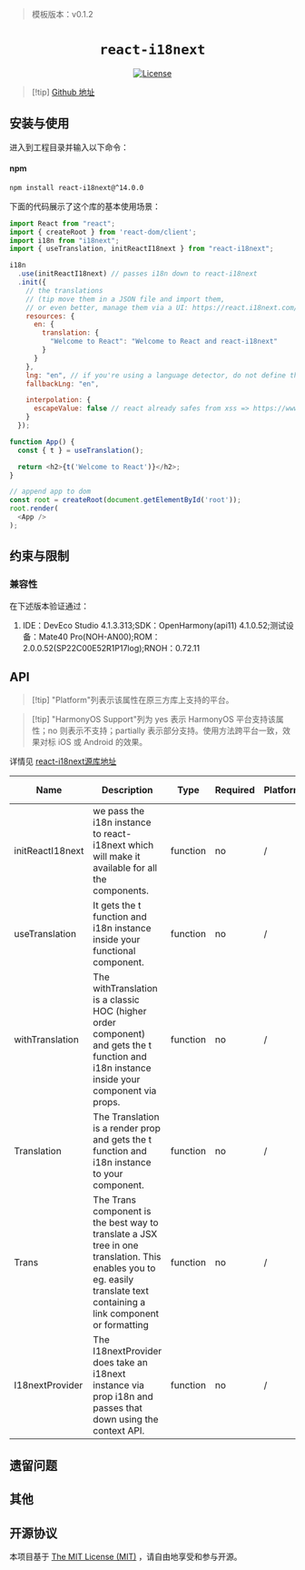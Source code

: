 > 模板版本：v0.1.2

<p align="center">
  <h1 align="center"> <code>react-i18next</code> </h1>
</p>
<p align="center">
    <a href="https://github.com/i18next/react-i18next/blob/master/LICENSE">
        <img src="https://img.shields.io/badge/license-MIT-green.svg" alt="License" />
    </a>
</p>

>[!tip] [Github 地址](https://github.com/i18next/react-i18next)


## 安装与使用

进入到工程目录并输入以下命令：

<!-- tabs:start -->

#### **npm**

```bash
npm install react-i18next@^14.0.0
```

<!-- tabs:end -->

下面的代码展示了这个库的基本使用场景：

```js
import React from "react";
import { createRoot } from 'react-dom/client';
import i18n from "i18next";
import { useTranslation, initReactI18next } from "react-i18next";

i18n
  .use(initReactI18next) // passes i18n down to react-i18next
  .init({
    // the translations
    // (tip move them in a JSON file and import them,
    // or even better, manage them via a UI: https://react.i18next.com/guides/multiple-translation-files#manage-your-translations-with-a-management-gui)
    resources: {
      en: {
        translation: {
          "Welcome to React": "Welcome to React and react-i18next"
        }
      }
    },
    lng: "en", // if you're using a language detector, do not define the lng option
    fallbackLng: "en",

    interpolation: {
      escapeValue: false // react already safes from xss => https://www.i18next.com/translation-function/interpolation#unescape
    }
  });

function App() {
  const { t } = useTranslation();

  return <h2>{t('Welcome to React')}</h2>;
}

// append app to dom
const root = createRoot(document.getElementById('root'));
root.render(
  <App />
);
```

## 约束与限制

### 兼容性

 在下述版本验证通过：

 1. IDE：DevEco Studio 4.1.3.313;SDK：OpenHarmony(api11) 4.1.0.52;测试设备：Mate40 Pro(NOH-AN00);ROM：2.0.0.52(SP22C00E52R1P17log);RNOH：0.72.11

## API

> [!tip] "Platform"列表示该属性在原三方库上支持的平台。

> [!tip] "HarmonyOS Support"列为 yes 表示 HarmonyOS 平台支持该属性；no 则表示不支持；partially 表示部分支持。使用方法跨平台一致，效果对标 iOS 或 Android 的效果。

详情见 [react-i18next源库地址](https://github.com/i18next/react-i18next)

| Name | Description | Type | Required | Platform | HarmonyOS Support |
| ---- | ---- | ---- | -------- | -------- | -------- |
| initReactI18next | we pass the i18n instance to react-i18next which will make it available for all the components. | function | no | / | yes |
| useTranslation | It gets the t function and i18n instance inside your functional component. | function | no | / | yes |
| withTranslation | The withTranslation is a classic HOC (higher order component) and gets the t function and i18n instance inside your component via props. | function | no | / | yes |
| Translation | The Translation is a render prop and gets the t function and i18n instance to your component. | function | no | / | yes |
| Trans | The Trans component is the best way to translate a JSX tree in one translation. This enables you to eg. easily translate text containing a link component or formatting | function | no | / | yes |
| I18nextProvider | The I18nextProvider does take an i18next instance via prop i18n and passes that down using the context API. | function | no | / | yes |

## 遗留问题

## 其他

## 开源协议

本项目基于 [The MIT License (MIT)](https://github.com/i18next/react-i18next/blob/master/LICENSE) ，请自由地享受和参与开源。
